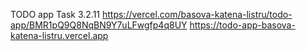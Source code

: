 TODO app
Task 3.2.11
https://vercel.com/basova-katena-listru/todo-app/BMR1pQ9Q8NqBN9Y7uLFwgfp4q8UY
https://todo-app-basova-katena-listru.vercel.app
